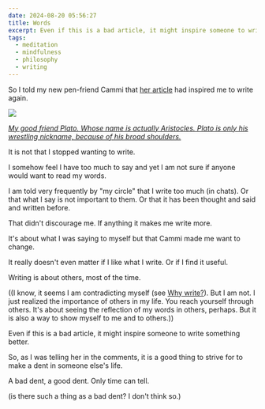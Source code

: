 ```yaml
---
date: 2024-08-20 05:56:27
title: Words
excerpt: Even if this is a bad article, it might inspire someone to write something better.
tags:
  - meditation
  - mindfulness
  - philosophy
  - writing
---
```

So I told my new pen-friend Cammi that [her article](https://www.dailyunlearner.com/p/the-lazy-persons-guide-to-outsmarting) had inspired me to write again.

![](https://siran.github.io/assets/writing/Plato.png)

*[My good friend Plato. Whose name is actually Aristocles. Plato is only his wrestling nickname, because of his broad shoulders.](https://siran.github.io/assets/writing/Plato.png)*

It is not that I stopped wanting to write.

I somehow feel I have too much to say and yet I am not sure if anyone would want to read my words.

I am told very frequently by "my circle" that I write too much (in chats). Or that what I say is not important to them. Or that it has been thought and said and written before.

That didn't discourage me. If anything it makes me write more.

It's about what I was saying to myself but that Cammi made me want to change.

It really doesn't even matter if I like what I write. Or if I find it useful. 

Writing is about others, most of the time.

((I know, it seems I am contradicting myself (see [Why write?](https://anrodriguez.substack.com/i/141773528/why-write)). But I am not. I just realized the importance of others in my life. You reach yourself through others. It's about seeing the reflection of my words in others, perhaps. But it is also a way to show myself to me and to others.))

Even if this is a bad article, it might inspire someone to write something better.

So, as I was telling her in the comments, it is a good thing to strive for to make a dent in someone else's life. 

A bad dent, a good dent. Only time can tell.

(is there such a thing as a bad dent? I don't think so.)
